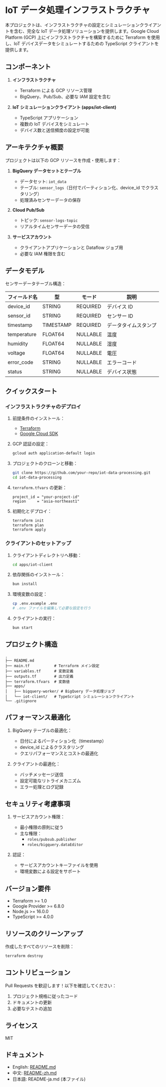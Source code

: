 # IoT データ処理インフラストラクチャ

本プロジェクトは、インフラストラクチャの設定とシミュレーションクライアントを含む、完全な IoT データ処理ソリューションを提供します。Google Cloud Platform (GCP) 上にインフラストラクチャを構築するために Terraform を使用し、IoT デバイスデータをシミュレートするための TypeScript クライアントを提供します。

## コンポーネント

1. **インフラストラクチャ**
   - Terraform による GCP リソース管理
   - BigQuery、Pub/Sub、必要な IAM 設定を含む

2. **IoT シミュレーションクライアント (apps/iot-client)**
   - TypeScript アプリケーション
   - 複数の IoT デバイスをシミュレート
   - デバイス数と送信頻度の設定が可能

## アーキテクチャ概要

プロジェクトは以下の GCP リソースを作成・使用します：

1. **BigQuery データセットとテーブル**
   - データセット: `iot_data`
   - テーブル: `sensor_logs`（日付でパーティション化、device_id でクラスタリング）
   - 処理済みセンサーデータの保存

2. **Cloud Pub/Sub**
   - トピック: `sensor-logs-topic`
   - リアルタイムセンサーデータの受信

3. **サービスアカウント**
   - クライアントアプリケーションと Dataflow ジョブ用
   - 必要な IAM 権限を含む

## データモデル

センサーデータテーブル構造：

| フィールド名 | 型 | モード | 説明 |
|------------|------|--------|------|
| device_id | STRING | REQUIRED | デバイス ID |
| sensor_id | STRING | REQUIRED | センサー ID |
| timestamp | TIMESTAMP | REQUIRED | データタイムスタンプ |
| temperature | FLOAT64 | NULLABLE | 温度 |
| humidity | FLOAT64 | NULLABLE | 湿度 |
| voltage | FLOAT64 | NULLABLE | 電圧 |
| error_code | STRING | NULLABLE | エラーコード |
| status | STRING | NULLABLE | デバイス状態 |

## クイックスタート

### インフラストラクチャのデプロイ

1. 前提条件のインストール：
   - [Terraform](https://developer.hashicorp.com/terraform/downloads)
   - [Google Cloud SDK](https://cloud.google.com/sdk/docs/install)

2. GCP 認証の設定：
   ```bash
   gcloud auth application-default login
   ```

3. プロジェクトのクローンと移動：
   ```bash
   git clone https://github.com/your-repo/iot-data-processing.git
   cd iot-data-processing
   ```

4. `terraform.tfvars` の更新：
   ```hcl
   project_id = "your-project-id"
   region     = "asia-northeast1"
   ```

5. 初期化とデプロイ：
   ```bash
   terraform init
   terraform plan
   terraform apply
   ```

### クライアントのセットアップ

1. クライアントディレクトリへ移動：
   ```bash
   cd apps/iot-client
   ```

2. 依存関係のインストール：
   ```bash
   bun install
   ```

3. 環境変数の設定：
   ```bash
   cp .env.example .env
   # .env ファイルを編集して必要な設定を行う
   ```

4. クライアントの実行：
   ```bash
   bun start
   ```

## プロジェクト構造

```
.
├── README.md
├── main.tf           # Terraform メイン設定
├── variables.tf      # 変数定義
├── outputs.tf        # 出力定義
├── terraform.tfvars  # 変数値
├── apps/
│   ├── bigquery-worker/ # BigQuery データ処理ジョブ
│   └── iot-client/   # TypeScript シミュレーションクライアント
└── .gitignore
```

## パフォーマンス最適化

1. BigQuery テーブルの最適化：
   - 日付によるパーティション化（timestamp）
   - device_id によるクラスタリング
   - クエリパフォーマンスとコストの最適化

2. クライアントの最適化：
   - バッチメッセージ送信
   - 設定可能なリトライメカニズム
   - エラー処理とログ記録

## セキュリティ考慮事項

1. サービスアカウント権限：
   - 最小権限の原則に従う
   - 主な権限：
     - `roles/pubsub.publisher`
     - `roles/bigquery.dataEditor`

2. 認証：
   - サービスアカウントキーファイルを使用
   - 環境変数による設定をサポート

## バージョン要件

- Terraform >= 1.0
- Google Provider >= 6.8.0
- Node.js >= 16.0.0
- TypeScript >= 4.0.0

## リソースのクリーンアップ

作成したすべてのリソースを削除：
```bash
terraform destroy
```

## コントリビューション

Pull Requests を歓迎します！以下を確認してください：
1. プロジェクト規格に従ったコード
2. ドキュメントの更新
3. 必要なテストの追加

## ライセンス

MIT

## ドキュメント
- English: [README.md](README.md)
- 中文: [README-zh.md](README-zh.md)
- 日本語: README-ja.md (本ファイル)

